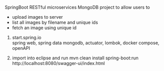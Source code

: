 SpringBoot RESTful microservices MongoDB project to allow users to
- upload images to server
- list all images by filename and unique ids
- fetch an image using unique id


1) start.spring.io
<br>spring web, spring data mongodb, actuator, lombok, docker compose, openAPI


2) import into eclipse and run
mvn clean install spring-boot:run
http://localhost:8080/swagger-ui/index.html
